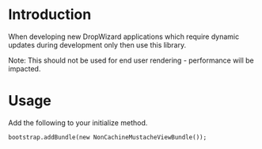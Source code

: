 # Introduction

When developing new DropWizard applications which require dynamic updates during development only then use this library.

Note: This should not be used for end user rendering - performance will be impacted.

# Usage

Add the following to your initialize method.

    bootstrap.addBundle(new NonCachineMustacheViewBundle());


